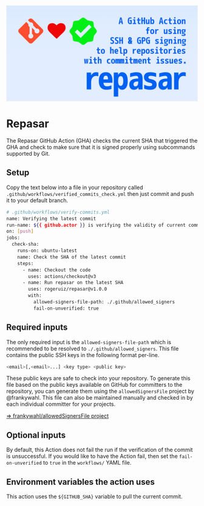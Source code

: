 ![The Repasar GitHub repository social image](./.github/repo-social.jpg)

# Repasar

The Repasar GitHub Action (GHA) checks the current SHA that triggered the GHA
and check to make sure that it is signed properly using subcommands supported by
Git.

## Setup

Copy the text below into a file in your repository called
`.github/workflows/verified_commits_check.yml` then just commit and push it to
your default branch.

```sh
# .github/workflows/verify-commits.yml
name: Verifying the latest commit
run-name: ${{ github.actor }} is verifying the validity of current commit
on: [push]
jobs:
  check-sha:
    runs-on: ubuntu-latest
    name: Check the SHA of the latest commit
    steps:
      - name: Checkout the code
        uses: actions/checkout@v3
      - name: Run repasar on the latest SHA
        uses: rogeruiz/repasar@v1.0.0
        with:
          allowed-signers-file-path: ./.github/allowed_signers
          fail-on-unverified: true
```
## Required inputs

The only required input is the `allowed-signers-file-path` which is recommended
to be resolved to `./.github/allowed_signers`. This file contains the public SSH
keys in the following format per-line.

```sh
<email>[,<email>...] <key type> <public key>
```

These public keys are safe to check into your repository. To generate this file
based on the public keys available on GitHub for committers to the repository,
you can generate them using the `allowedSignersFile` project by @frankywahl.
This file can also be maintained manually and checked in by each individual
committer for your projects.

[=> frankywahl/allowedSignersFile project](https://github.com/frankywahl/allowedSignersFile)

## Optional inputs

By default, this Action does not fail the run if the verification of the commit
is unsuccessful. If you would like to have the Action fail, then set the `fail-on-unverified` to `true` in the `workflows/` YAML file.

## Environment variables the action uses

This action uses the `${GITHUB_SHA}` variable to pull the current commit.
